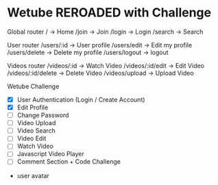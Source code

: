 # Wetube REROADED with Challenge

Global router
/ -> Home
/join -> Join
/login -> Login
/search -> Search

User router
/users/:id -> User profile
/users/edit -> Edit my profile
/users/delete -> Delete my profile
/users/logout -> logout

Videos router
/videos/:id -> Watch Video
/videos/:id/edit -> Edit Video
/videos/:id/delete -> Delete Video
/videos/upload -> Upload Video



Wetube Challenge

- [x] User Authentication (Login / Create Account)   
- [x] Edit Profile
- [ ] Change Password
- [ ] Video Upload
- [ ] Video Search
- [ ] Video Edit
- [ ] Watch Video
- [ ] Javascript Video Player
- [ ] Comment Section + Code Challenge

- user avatar